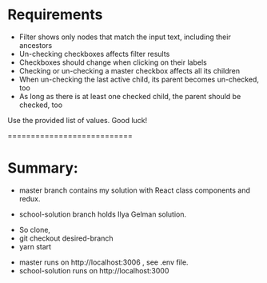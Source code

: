 # Requirements

* Filter shows only nodes that match the input text, including their ancestors
* Un-checking checkboxes affects filter results
* Checkboxes should change when clicking on their labels
* Checking or un-checking a master checkbox affects all its children
* When un-checking the last active child, its parent becomes un-checked, too
* As long as there is at least one checked child, the parent should be checked, too

Use the provided list of values. Good luck!

===========================
# Summary:
* master branch contains my solution with React class components and redux.

* school-solution branch holds Ilya Gelman solution.
- So clone,
- git checkout desired-branch
- yarn start

* master runs on http://localhost:3006 , see .env file.
* school-solution runs on http://localhost:3000
